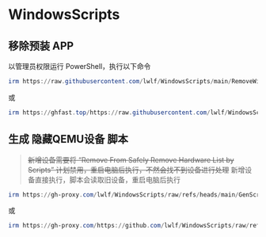 # WindowsScripts

## 移除预装 APP

以管理员权限运行 PowerShell，执行以下命令

```powershell
irm https://raw.githubusercontent.com/lwlf/WindowsScripts/main/RemoveWindowsProvisionedApps.ps1 | iex
```

或

```powershell
irm https://ghfast.top/https://raw.githubusercontent.com/lwlf/WindowsScripts/main/RemoveWindowsProvisionedApps.ps1 | iex
```

## 生成 隐藏QEMU设备 脚本

> ~~新增设备需要将 “Remove From Safely Remove Hardware List by Scripts” 计划禁用，重启电脑后执行，不然会找不到设备进行处理~~ 
> 新增设备直接执行，脚本会读取旧设备，重启电脑后执行

```powershell
irm https://gh-proxy.com/lwlf/WindowsScripts/raw/refs/heads/main/GenScript-HiddenQEMUDevices.ps1 | iex
```

或

```powershell
irm https://gh-proxy.com/https://github.com/lwlf/WindowsScripts/raw/refs/heads/main/GenScript-HiddenQEMUDevices.ps1 | iex
```
